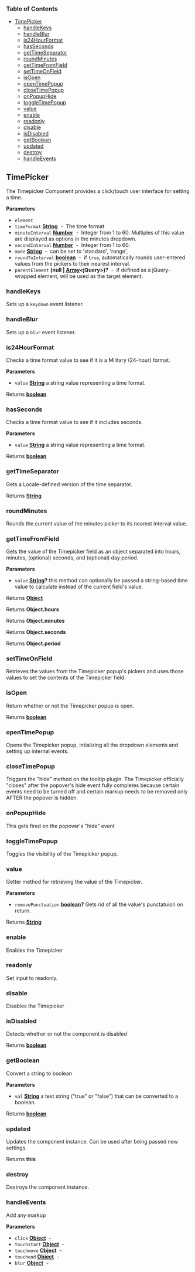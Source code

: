 <!-- Generated by documentation.js. Update this documentation by updating the source code. -->

### Table of Contents

-   [TimePicker](#timepicker)
    -   [handleKeys](#handlekeys)
    -   [handleBlur](#handleblur)
    -   [is24HourFormat](#is24hourformat)
    -   [hasSeconds](#hasseconds)
    -   [getTimeSeparator](#gettimeseparator)
    -   [roundMinutes](#roundminutes)
    -   [getTimeFromField](#gettimefromfield)
    -   [setTimeOnField](#settimeonfield)
    -   [isOpen](#isopen)
    -   [openTimePopup](#opentimepopup)
    -   [closeTimePopup](#closetimepopup)
    -   [onPopupHide](#onpopuphide)
    -   [toggleTimePopup](#toggletimepopup)
    -   [value](#value)
    -   [enable](#enable)
    -   [readonly](#readonly)
    -   [disable](#disable)
    -   [isDisabled](#isdisabled)
    -   [getBoolean](#getboolean)
    -   [updated](#updated)
    -   [destroy](#destroy)
    -   [handleEvents](#handleevents)

## TimePicker

The Timepicker Component provides a click/touch user interface for setting a time.

**Parameters**

-   `element`  
-   `timeFormat` **[String](https://developer.mozilla.org/en-US/docs/Web/JavaScript/Reference/Global_Objects/String)**  -  The time format
-   `minuteInterval` **[Number](https://developer.mozilla.org/en-US/docs/Web/JavaScript/Reference/Global_Objects/Number)**  -  Integer from 1 to 60.  Multiples of this value are displayed as options in the minutes dropdown.
-   `secondInterval` **[Number](https://developer.mozilla.org/en-US/docs/Web/JavaScript/Reference/Global_Objects/Number)**  -  Integer from 1 to 60.
-   `mode` **[String](https://developer.mozilla.org/en-US/docs/Web/JavaScript/Reference/Global_Objects/String)**  -  can be set to 'standard', 'range',
-   `roundToInterval` **[boolean](https://developer.mozilla.org/en-US/docs/Web/JavaScript/Reference/Global_Objects/Boolean)**  -  if `true`, automatically rounds user-entered values from the pickers to their nearest interval.
-   `parentElement` **(null | [Array](https://developer.mozilla.org/en-US/docs/Web/JavaScript/Reference/Global_Objects/Array)&lt;jQuery>)?**  -   if defined as a jQuery-wrapped element, will be used as the target element.

### handleKeys

Sets up a `keydown` event listener.

### handleBlur

Sets up a `blur` event listener.

### is24HourFormat

Checks a time format value to see if it is a Military (24-hour) format.

**Parameters**

-   `value` **[String](https://developer.mozilla.org/en-US/docs/Web/JavaScript/Reference/Global_Objects/String)** a string value representing a time format.

Returns **[boolean](https://developer.mozilla.org/en-US/docs/Web/JavaScript/Reference/Global_Objects/Boolean)** 

### hasSeconds

Checks a time format value to see if it includes seconds.

**Parameters**

-   `value` **[String](https://developer.mozilla.org/en-US/docs/Web/JavaScript/Reference/Global_Objects/String)** a string value representing a time format.

Returns **[boolean](https://developer.mozilla.org/en-US/docs/Web/JavaScript/Reference/Global_Objects/Boolean)** 

### getTimeSeparator

Gets a Locale-defined version of the time separator.

Returns **[String](https://developer.mozilla.org/en-US/docs/Web/JavaScript/Reference/Global_Objects/String)** 

### roundMinutes

Rounds the current value of the minutes picker to its nearest interval value.

### getTimeFromField

Gets the value of the Timepicker field as an object separated into hours, minutes, (optional) seconds, and (optional) day period.

**Parameters**

-   `value` **[String](https://developer.mozilla.org/en-US/docs/Web/JavaScript/Reference/Global_Objects/String)?** this method can optionally be passed a string-based time value to calculate instead of the current field's value.

Returns **[Object](https://developer.mozilla.org/en-US/docs/Web/JavaScript/Reference/Global_Objects/Object)** 

Returns **Object.hours** 

Returns **Object.minutes** 

Returns **Object.seconds** 

Returns **Object.period** 

### setTimeOnField

Retrieves the values from the Timepicker popup's pickers and uses those values to set
the contents of the Timepicker field.

### isOpen

Return whether or not the Timepicker popup is open.

Returns **[boolean](https://developer.mozilla.org/en-US/docs/Web/JavaScript/Reference/Global_Objects/Boolean)** 

### openTimePopup

Opens the Timepicker popup, intializing all the dropdown elements and setting up internal events.

### closeTimePopup

Triggers the "hide" method on the tooltip plugin.  The Timepicker officially "closes" after the popover's
hide event fully completes because certain events need to be turned off and certain markup needs to be
removed only AFTER the popover is hidden.

### onPopupHide

This gets fired on the popover's "hide" event

### toggleTimePopup

Toggles the visibility of the Timepicker popup.

### value

Getter method for retrieving the value of the Timepicker.

**Parameters**

-   `removePunctuation` **[boolean](https://developer.mozilla.org/en-US/docs/Web/JavaScript/Reference/Global_Objects/Boolean)?** Gets rid of all the value's punctatuion on return.

Returns **[String](https://developer.mozilla.org/en-US/docs/Web/JavaScript/Reference/Global_Objects/String)** 

### enable

Enables the Timepicker

### readonly

Set input to readonly.

### disable

Disables the Timepicker

### isDisabled

Detects whether or not the component is disabled

Returns **[boolean](https://developer.mozilla.org/en-US/docs/Web/JavaScript/Reference/Global_Objects/Boolean)** 

### getBoolean

Convert a string to boolean

**Parameters**

-   `val` **[String](https://developer.mozilla.org/en-US/docs/Web/JavaScript/Reference/Global_Objects/String)** a text string ("true" or "false") that can be converted to a boolean.

Returns **[boolean](https://developer.mozilla.org/en-US/docs/Web/JavaScript/Reference/Global_Objects/Boolean)** 

### updated

Updates the component instance.  Can be used after being passed new settings.

Returns **this** 

### destroy

Destroys the component instance.

### handleEvents

Add any markup

**Parameters**

-   `click` **[Object](https://developer.mozilla.org/en-US/docs/Web/JavaScript/Reference/Global_Objects/Object)**  - 
-   `touchstart` **[Object](https://developer.mozilla.org/en-US/docs/Web/JavaScript/Reference/Global_Objects/Object)**  - 
-   `touchmove` **[Object](https://developer.mozilla.org/en-US/docs/Web/JavaScript/Reference/Global_Objects/Object)**  - 
-   `touchend` **[Object](https://developer.mozilla.org/en-US/docs/Web/JavaScript/Reference/Global_Objects/Object)**  - 
-   `blur` **[Object](https://developer.mozilla.org/en-US/docs/Web/JavaScript/Reference/Global_Objects/Object)**  - 
